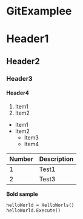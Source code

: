 # GitExamplee

# Header1
## Header2
### Header3
#### Header4


1. Item1
2. Item2

- Item1
- Item2
	- Item3
	* Item4


| Number   | Description   |
|----------|---------------|
| 1        | Test1         |
| 2        | Test3         |


**Bold sample**


```
helloWorld = HelloWorls()
helloWorld.Execute()
```

